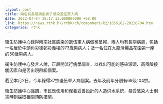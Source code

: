 ```yaml
---
layout: post
title: 兩名有長期病患男子感染退伍軍人病
date: 2022-07-04 19:17:13.000000000 +08:00
link: https://news.rthk.hk/rthk/ch/component/k2/1656162-20220704.htm
categories: rthk
---
```


衞生防護中心錄得兩宗社區感染的退伍軍人病個案呈報，兩人均有長期病患，包括一名居於牛頭角彩德邨彩義樓的73歲男病人；及一名住在九龍灣麗晶花園第一座的50歲男病人。

衞生防護中心發言人說，正展開流行病學調查，以找出可能的感染源頭、高風險接觸因素和是否出現群組個案。

截至本月2日，今年錄得37宗退伍軍人病個案。去年及前年分別有69及104宗。

衞生防護中心強調，市民應使用和保養妥善設計的人造供水系統，易受感染人士則需時刻採取相關預防措施。

